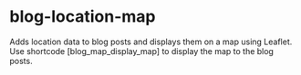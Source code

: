 # blog-location-map
Adds location data to blog posts and displays them on a map using Leaflet.
Use shortcode [blog_map_display_map] to display the map to the blog posts. 
